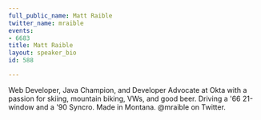 ```yaml
---
full_public_name: Matt Raible
twitter_name: mraible
events:
- 6683
title: Matt Raible
layout: speaker_bio
id: 588

---
```

Web Developer, Java Champion, and Developer Advocate at Okta with a passion for skiing, mountain biking, VWs, and good beer. Driving a '66 21-window and a '90 Syncro. Made in Montana. @mraible on Twitter.